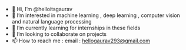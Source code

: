 - 👋 Hi, I’m @helloitsgaurav
- 👀 I’m interested in machine learning , deep learning , computer vision and natural language processing
- 🌱 I’m currently learning for internships in these fields
- 💞️ I’m looking to collaborate on projects
- 📫 How to reach me : email : hellogaurav293@gmail.com 

<!---helloitsgaurav/helloitsgaurav is a ✨ special ✨ repository because its `README.md` (this file) appears on your GitHub profile.
You can click the Preview link to take a look at your changes.--->
